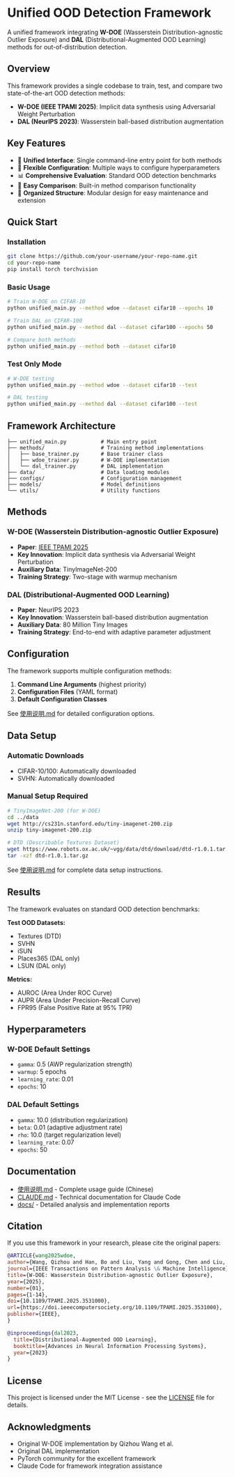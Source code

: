# Unified OOD Detection Framework

A unified framework integrating **W-DOE** (Wasserstein Distribution-agnostic Outlier Exposure) and **DAL** (Distributional-Augmented OOD Learning) methods for out-of-distribution detection.

## Overview

This framework provides a single codebase to train, test, and compare two state-of-the-art OOD detection methods:

- **W-DOE (IEEE TPAMI 2025)**: Implicit data synthesis using Adversarial Weight Perturbation
- **DAL (NeurIPS 2023)**: Wasserstein ball-based distribution augmentation

## Key Features

- 🚀 **Unified Interface**: Single command-line entry point for both methods
- 🔧 **Flexible Configuration**: Multiple ways to configure hyperparameters
- 📊 **Comprehensive Evaluation**: Standard OOD detection benchmarks
- 🔄 **Easy Comparison**: Built-in method comparison functionality
- 📁 **Organized Structure**: Modular design for easy maintenance and extension

## Quick Start

### Installation

```bash
git clone https://github.com/your-username/your-repo-name.git
cd your-repo-name
pip install torch torchvision
```

### Basic Usage

```bash
# Train W-DOE on CIFAR-10
python unified_main.py --method wdoe --dataset cifar10 --epochs 10

# Train DAL on CIFAR-100  
python unified_main.py --method dal --dataset cifar100 --epochs 50

# Compare both methods
python unified_main.py --method both --dataset cifar10
```

### Test Only Mode

```bash
# W-DOE testing
python unified_main.py --method wdoe --dataset cifar10 --test

# DAL testing
python unified_main.py --method dal --dataset cifar100 --test
```

## Framework Architecture

```
├── unified_main.py           # Main entry point
├── methods/                  # Training method implementations
│   ├── base_trainer.py       # Base trainer class
│   ├── wdoe_trainer.py       # W-DOE implementation
│   └── dal_trainer.py        # DAL implementation
├── data/                     # Data loading modules
├── configs/                  # Configuration management
├── models/                   # Model definitions
└── utils/                    # Utility functions
```

## Methods

### W-DOE (Wasserstein Distribution-agnostic Outlier Exposure)
- **Paper**: [IEEE TPAMI 2025](https://ieeexplore.ieee.org/stamp/stamp.jsp?arnumber=10844561)
- **Key Innovation**: Implicit data synthesis via Adversarial Weight Perturbation
- **Auxiliary Data**: TinyImageNet-200
- **Training Strategy**: Two-stage with warmup mechanism

### DAL (Distributional-Augmented OOD Learning)  
- **Paper**: NeurIPS 2023
- **Key Innovation**: Wasserstein ball-based distribution augmentation
- **Auxiliary Data**: 80 Million Tiny Images
- **Training Strategy**: End-to-end with adaptive parameter adjustment

## Configuration

The framework supports multiple configuration methods:

1. **Command Line Arguments** (highest priority)
2. **Configuration Files** (YAML format)
3. **Default Configuration Classes**

See [使用说明.md](使用说明.md) for detailed configuration options.

## Data Setup

### Automatic Downloads
- CIFAR-10/100: Automatically downloaded
- SVHN: Automatically downloaded

### Manual Setup Required
```bash
# TinyImageNet-200 (for W-DOE)
cd ../data
wget http://cs231n.stanford.edu/tiny-imagenet-200.zip
unzip tiny-imagenet-200.zip

# DTD (Describable Textures Dataset)
wget https://www.robots.ox.ac.uk/~vgg/data/dtd/download/dtd-r1.0.1.tar.gz
tar -xzf dtd-r1.0.1.tar.gz
```

See [使用说明.md](使用说明.md) for complete data setup instructions.

## Results

The framework evaluates on standard OOD detection benchmarks:

**Test OOD Datasets:**
- Textures (DTD)
- SVHN  
- iSUN
- Places365 (DAL only)
- LSUN (DAL only)

**Metrics:**
- AUROC (Area Under ROC Curve)
- AUPR (Area Under Precision-Recall Curve)  
- FPR95 (False Positive Rate at 95% TPR)

## Hyperparameters

### W-DOE Default Settings
- `gamma`: 0.5 (AWP regularization strength)
- `warmup`: 5 epochs
- `learning_rate`: 0.01
- `epochs`: 10

### DAL Default Settings  
- `gamma`: 10.0 (distribution regularization)
- `beta`: 0.01 (adaptive adjustment rate)
- `rho`: 10.0 (target regularization level)
- `learning_rate`: 0.07
- `epochs`: 50

## Documentation

- [使用说明.md](使用说明.md) - Complete usage guide (Chinese)
- [CLAUDE.md](CLAUDE.md) - Technical documentation for Claude Code
- [docs/](docs/) - Detailed analysis and implementation reports

## Citation

If you use this framework in your research, please cite the original papers:

```bibtex
@ARTICLE{wang2025wdoe,
author={Wang, Qizhou and Han, Bo and Liu, Yang and Gong, Chen and Liu, Tongliang and Liu, Jiming},
journal={IEEE Transactions on Pattern Analysis \& Machine Intelligence},
title={W-DOE: Wasserstein Distribution-agnostic Outlier Exposure},
year={2025},
number={01},
pages={1-14},
doi={10.1109/TPAMI.2025.3531000},
url={https://doi.ieeecomputersociety.org/10.1109/TPAMI.2025.3531000},
publisher={IEEE},
}

@inproceedings{dal2023,
  title={Distributional-Augmented OOD Learning},
  booktitle={Advances in Neural Information Processing Systems},
  year={2023}
}
```

## License

This project is licensed under the MIT License - see the [LICENSE](LICENSE) file for details.

## Acknowledgments

- Original W-DOE implementation by Qizhou Wang et al.
- Original DAL implementation  
- PyTorch community for the excellent framework
- Claude Code for framework integration assistance
